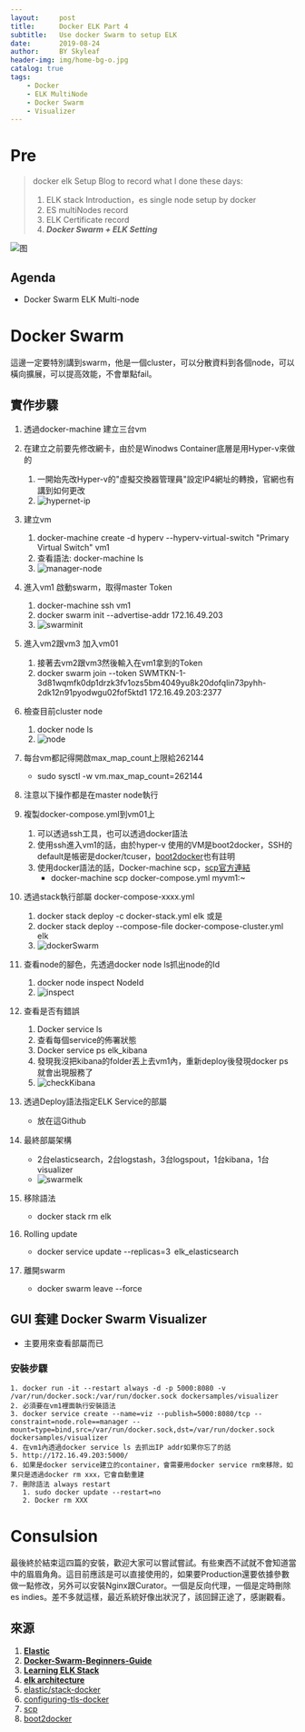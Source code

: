 ```yaml
---
layout:     post
title:      Docker ELK Part 4
subtitle:   Use docker Swarm to setup ELK
date:       2019-08-24
author:     BY Skyleaf
header-img: img/home-bg-o.jpg
catalog: true
tags:
    - Docker
    - ELK MultiNode
    - Docker Swarm
    - Visualizer
---
```

# Pre

> docker elk Setup Blog to record what I done these days: 
> 1. ELK stack Introduction，es single node setup by docker
> 2. ES multiNodes record
> 3. ELK Certificate record
> 4. ***Docker Swarm + ELK Setting***

![图](https://images.unsplash.com/photo-1564840726045-ab45d4db9140?ixlib=rb-1.2.1&ixid=eyJhcHBfaWQiOjEyMDd9&auto=format&fit=crop&w=401&q=80)

## Agenda

- Docker Swarm ELK Multi-node

# Docker Swarm

這邊一定要特別講到swarm，他是一個cluster，可以分散資料到各個node，可以橫向擴展，可以提高效能，不會單點fail。


## 實作步驟

1. 透過docker-machine 建立三台vm
2. 在建立之前要先修改網卡，由於是Winodws Container底層是用Hyper-v來做的
   1. 一開始先改Hyper-v的"虛擬交換器管理員"設定IP4網址的轉換，官網也有講到如何更改 
   2. ![hypernet-ip](https://i.imgur.com/VOXXGqp.png)
3. 建立vm
   1. docker-machine create -d hyperv --hyperv-virtual-switch "Primary Virtual Switch" vm1 
   2. 查看語法: docker-machine ls  
   3. ![manager-node](https://i.imgur.com/Mc8eyHv.png)
   
4. 進入vm1 啟動swarm，取得master Token
   1. docker-machine ssh vm1 
   2. docker swarm init --advertise-addr 172.16.49.203 
   3. ![swarminit](https://i.imgur.com/Rof3inB.png)
5. 進入vm2跟vm3 加入vm01
   1. 接著去vm2跟vm3然後輸入在vm1拿到的Token 
   2. docker swarm join --token SWMTKN-1-3d81wqmfk0dp1drzk3fv1ozs5bm4049yu8k20dofqlin73pyhh-2dk12n91pyodwgu02fof5ktd1 172.16.49.203:2377 
6. 檢查目前cluster node
   1. docker node ls
   2. ![node](https://i.imgur.com/OtKyuCk.png)

7. 每台vm都記得開啟max_map_count上限給262144
   - sudo sysctl -w vm.max_map_count=262144 
8.  注意以下操作都是在master node執行
9.  複製docker-compose.yml到vm01上
    1. 可以透過ssh工具，也可以透過docker語法
    2. 使用ssh進入vm1的話，由於hyper-v 使用的VM是boot2docker，SSH的default是帳密是docker/tcuser，[boot2docker](https://github.com/boot2docker/boot2docker/blob/master/README.md)也有註明
    3. 使用docker語法的話，Docker-machine scp，[scp官方連結](https://docs.docker.com/machine/reference/scp/) 
       - docker-machine scp docker-compose.yml myvm1:~ 
10. 透過stack執行部屬 docker-compose-xxxx.yml
    1.  docker stack deploy -c docker-stack.yml elk 或是
    2.  docker stack deploy --compose-file docker-compose-cluster.yml elk 
    3.  ![dockerSwarm](https://i.imgur.com/k9lU2q4.png)
11. 查看node的腳色，先透過docker node ls抓出node的Id 
    1.  docker node inspect NodeId 
    2.  ![inspect](https://i.imgur.com/ER6baVY.png)
12. 查看是否有錯誤 
    1.  Docker service ls  
    2.  查看每個service的佈署狀態 
    3.  Docker service ps elk_kibana 
    4.  發現我沒把kibana的folder丟上去vm1內，重新deploy後發現docker ps 就會出現服務了
    5.  ![checkKibana](https://i.imgur.com/X5DjQk3.png)
13. 透過Deploy語法指定ELK Service的部屬
    -  放在這Github
14. 最終部屬架構 
    - 2台elasticsearch，2台logstash，3台logspout，1台kibana，1台visualizer 
    - ![swarmelk](https://i.imgur.com/dKVo3bg.png)
15. 移除語法
    -  docker stack rm elk
16. Rolling update 
    -  docker service update --replicas=3  elk_elasticsearch
17. 離開swarm 
    - docker swarm leave --force 


## GUI 套建 Docker Swarm Visualizer 

- 主要用來查看部屬而已

### 安裝步驟

    1. docker run -it --restart always -d -p 5000:8080 -v /var/run/docker.sock:/var/run/docker.sock dockersamples/visualizer 
    2. 必須要在vm1裡面執行安裝語法 
    3. docker service create --name=viz --publish=5000:8080/tcp --constraint=node.role==manager --mount=type=bind,src=/var/run/docker.sock,dst=/var/run/docker.sock dockersamples/visualizer 
    4. 在vm1內透過docker service ls 去抓出IP addr如果你忘了的話 
    5. http://172.16.49.203:5000/ 
    6. 如果是docker service建立的container，會需要用docker service rm來移除，如果只是透過docker rm xxx，它會自動重建
    7. 刪除語法 always restart 
       1. sudo docker update --restart=no 
       2. Docker rm XXX 



# Consulsion

最後終於結束這四篇的安裝，歡迎大家可以嘗試嘗試。有些東西不試就不會知道當中的眉眉角角。這目前應該是可以直接使用的，如果要Production還要依據參數做一點修改，另外可以安裝Nginx跟Curator。一個是反向代理，一個是定時刪除es indies。差不多就這樣，最近系統好像出狀況了，該回歸正途了，感謝觀看。



## 來源

1. [**Elastic**](https://www.elastic.co/what-is/elk-stack)
2. [**Docker-Swarm-Beginners-Guide**](https://github.com/twtrubiks/docker-swarm-tutorial)
3. [**Learning ELK Stack**](https://www.amazon.com/Learning-ELK-Stack-Saurabh-Chhajed/dp/1785887157)
4. [**elk architecture**](https://www.atechref.com/blog/elk/elk-stack-architecture/)
5. [elastic/stack-docker](https://github.com/elastic/stack-docker)
6. [configuring-tls-docker](https://www.elastic.co/guide/en/elasticsearch/reference/6.8/configuring-tls-docker.html)
7. [scp](https://docs.docker.com/machine/reference/scp/)
8. [boot2docker](https://github.com/boot2docker/boot2docker/blob/master/README.md)


